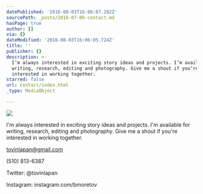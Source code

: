 ```yaml
---
datePublished: '2016-08-03T16:06:07.282Z'
sourcePath: _posts/2016-07-06-contact.md
hasPage: true
author: []
via: {}
dateModified: '2016-08-03T16:06:05.724Z'
title: ''
publisher: {}
description: >-
  I’m always interested in exciting story ideas and projects. I’m available for
  writing, research, editing and photography. Give me a shout if you’re
  interested in working together.
starred: false
url: contact/index.html
_type: MediaObject

---
```

![](https://imgflo.herokuapp.com/graph/vahj1ThiexotieMo/a168a1d11f79bacfc65f2ed20f09970f/croprotate.jpg?cropheight=1080&cropwidth=744&degrees=0&input=https%3A%2F%2Fthe-grid-user-content.s3-us-west-2.amazonaws.com%2F5a3706b6-db9c-4d54-b07f-0b2722fbc74a.jpg&x=168&y=0)

I'm always interested in exciting story ideas and projects. I'm available for writing, research, editing and photography. Give me a shout if you're interested in working together.

tovinlapan@gmail.com

(510) 813-6387

Twitter: @tovinlapan

Instagram: instagram.com/bmoretov